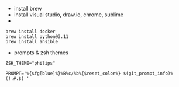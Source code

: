 - install brew
- install visual studio, draw.io, chrome, sublime
- 
```
brew install docker
brew install python@3.11
brew install ansible

```


- prompts & zsh themes
```
ZSH_THEME="philips"

PROMPT='%{$fg[blue]%}%B%c/%b%{$reset_color%} $(git_prompt_info)%(!.#.$) '

```
